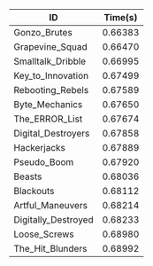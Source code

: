 |ID|Time(s)|
|-|-|
|Gonzo_Brutes|0.66383|
|Grapevine_Squad|0.66470|
|Smalltalk_Dribble|0.66995|
|Key_to_Innovation|0.67499|
|Rebooting_Rebels|0.67589|
|Byte_Mechanics|0.67650|
|The_ERROR_List|0.67674|
|Digital_Destroyers|0.67858|
|Hackerjacks|0.67889|
|Pseudo_Boom|0.67920|
|Beasts|0.68036|
|Blackouts|0.68112|
|Artful_Maneuvers|0.68214|
|Digitally_Destroyed|0.68233|
|Loose_Screws|0.68980|
|The_Hit_Blunders|0.68992|

